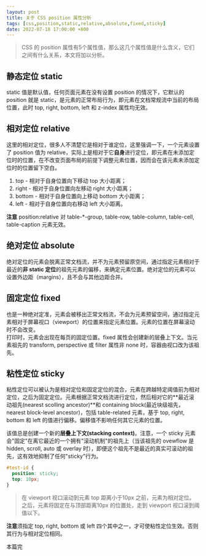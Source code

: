 ```yaml
---
layout: post
title: 关于 CSS position 属性分析
tags: [css,position,static,relative,absolute,fixed,sticky]
date: 2022-07-18 17:00:00 +800
---
```


> CSS 的 position 属性有5个属性值，那么这几个属性值是什么含义，它们之间有什么关系，本文将加以分析。

<!--more-->

## 静态定位 static
static 值是默认值，任何页面元素在没有设置 position 的情况下，它默认的 position 就是 static，是元素的正常布局行为，即元素在文档常规流中当前的布局位置，此时 top, right, bottom, left 和 z-index 属性均无效。

## 相对定位 relative
这里的相对定位，很多人不清楚它是相对于谁定位，这里强调一下，一个元素设置了 position 值为 relative，实际上是相对于它**自身**进行定位，即元素在未添加定位时的位置，在不改变页面布局的前提下调整元素位置，因而会在该元素未添加定位时的位置留下空白。
1. top - 相对于自身位置向下移动 top 大小距离；
2. right - 相对于自身位置向左移动 right 大小距离；
3. bottom - 相对于自身位置向上移动 bottom 大小距离；
4. left - 相对于自身位置向右移动 left 大小距离。  

**注意** position:relative 对 table-*-group, table-row, table-column, table-cell, table-caption 元素无效。

## 绝对定位 absolute
绝对定位的元素会脱离正常文档流，并不为元素预留原空间，通过指定元素相对于最近的**非 static 定位**的祖先元素的偏移，来确定元素位置。绝对定位的元素可以设置外边距（margins），且不会与其他边距合并。


## 固定定位 fixed
也是一种绝对定准，元素会被移出正常文档流，不会为元素预留空间，通过指定元素相对于屏幕视口（viewport）的位置来指定元素位置。元素的位置在屏幕滚动时不会改变。   
打印时，元素会出现在每页的固定位置。fixed 属性会创建新的层叠上下文。当元素祖先的 transform, perspective 或 filter 属性非 none 时，容器由视口改为该祖先。

## 粘性定位 sticky
粘性定位可以被认为是相对定位和固定定位的混合，元素在跨越特定阈值前为相对定位，之后为固定定位。元素根据正常文档流进行定位，然后相对它的**最近滚动祖先(nearest scolling ancestor)**和 containing block(最近块级祖先，nearest block-level ancestor)，包括 table-related 元素，基于 top, right, bottom 和 left 的值进行偏移。偏移值不影响任何其它元素的位置。  

该值总是创建一个新的**层叠上下文(stacking context)**。注意，一个 sticky 元素会"固定"在离它最近的一个拥有"滚动机制"的祖先上（当该祖先的 ovewflow 是 hidden, scroll, auto 或 overlay 时），即便这个祖先不是最近的真实可滚动的祖先，这有效地抑制了任何"sticky"行为。

```CSS
#test-id {
  position: sticky;
  top: 10px;
}
```
> 在 viewport 视口滚动到元素 top 距离小于10px 之前，元素为相对定位。之后，元素将固定在与顶部距离10px 的位置处，走到 viewport 视口滚到阈值以下。

**注意**须指定 top, right, bottom 或 left 四个其中之一，才可使粘性定位生效。否则其行为与相对定位相同。

本篇完
